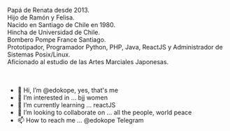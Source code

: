 
Papá de Renata desde 2013. <br />
Hijo de Ramón y Felisa.  <br />
Nacido en Santiago de Chile en 1980.  <br />
Hincha de Universidad de Chile.  <br />
Bombero Pompe France Santiago.  <br />
Prototipador, Programador Python, PHP, Java, ReactJS y Administrador de Sistemas Posix/Linux.  <br />
Aficionado al estudio de las Artes Marciales Japonesas. <br />
 <br /> <br />

- 👋 Hi, I’m @edokope, yes, that's me
- 👀 I’m interested in ... bjj women
- 🌱 I’m currently learning ... reactJS
- 💞️ I’m looking to collaborate on ... all the people, world peace
- 📫 How to reach me ... @edokope Telegram

<!---
edokope/edokope is a ✨ special ✨ repository because its `README.md` (this file) appears on your GitHub profile.
You can click the Preview link to take a look at your changes.
--->
